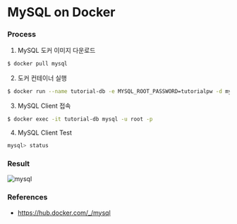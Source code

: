 # MySQL on Docker

### Process

1. MySQL 도커 이미지 다운로드

```sh
$ docker pull mysql
```

2. 도커 컨테이너 실행

```sh
$ docker run --name tutorial-db -e MYSQL_ROOT_PASSWORD=tutorialpw -d mysql
```

3. MySQL Client 접속

```sh
$ docker exec -it tutorial-db mysql -u root -p
```

4. MySQL Client Test

```sh
mysql> status
```

### Result

![mysql](https://user-images.githubusercontent.com/51071806/101245228-98795f80-374e-11eb-803d-942bdfa57fa3.png)

### References

- https://hub.docker.com/_/mysql
